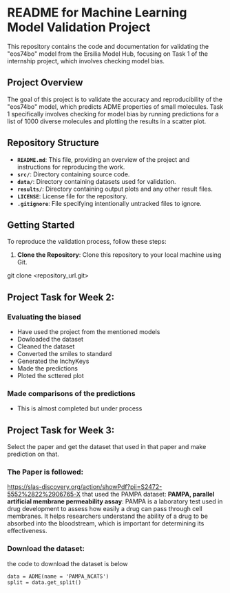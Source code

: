 # README for Machine Learning Model Validation Project

This repository contains the code and documentation for validating the "eos74bo" model from the Ersilia Model Hub, focusing on Task 1 of the internship project, which involves checking model bias.

## Project Overview

The goal of this project is to validate the accuracy and reproducibility of the "eos74bo" model, which predicts ADME properties of small molecules. Task 1 specifically involves checking for model bias by running predictions for a list of 1000 diverse molecules and plotting the results in a scatter plot.

## Repository Structure

- **`README.md`**: This file, providing an overview of the project and instructions for reproducing the work.
- **`src/`**: Directory containing source code.
- **`data/`**: Directory containing datasets used for validation.
- **`results/`**: Directory containing output plots and any other result files.
- **`LICENSE`**: License file for the repository.
- **`.gitignore`**: File specifying intentionally untracked files to ignore.

## Getting Started

To reproduce the validation process, follow these steps:

1. **Clone the Repository**: Clone this repository to your local machine using Git.

git clone <repository_url.git>

## Project Task for Week 2:
### Evaluating the biased
- Have used the project from the mentioned models
- Dowloaded the dataset
- Cleaned the dataset
- Converted the smiles to standard
- Generated the InchyKeys
- Made the predictions
- Ploted the scttered plot
### Made comparisons of the predictions
- This is almost completed but under process
## Project Task for Week 3:

Select the paper and get the dataset that used in that paper and make prediction on that.

### The Paper is followed:

<https://slas-discovery.org/action/showPdf?pii=S2472-5552%2822%2906765-X> that used the PAMPA dataset:
**PAMPA, parallel artificial membrane permeability assay**: PAMPA is a laboratory test used in drug development to assess how easily a drug can pass through cell membranes. It helps researchers understand the ability of a drug to be absorbed into the bloodstream, which is important for determining its effectiveness.

### Download the dataset:

the code to download the dataset is below

```from tdc.single_pred import ADME
data = ADME(name = 'PAMPA_NCATS')
split = data.get_split()
```




